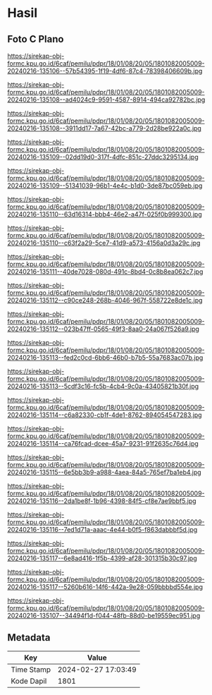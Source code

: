 # Hasil

## Foto C Plano

https://sirekap-obj-formc.kpu.go.id/6caf/pemilu/pdpr/18/01/08/20/05/1801082005009-20240216-135106--57b54395-1f19-4df6-87c4-78398406609b.jpg

https://sirekap-obj-formc.kpu.go.id/6caf/pemilu/pdpr/18/01/08/20/05/1801082005009-20240216-135108--ad4024c9-9591-4587-8914-494ca92782bc.jpg

https://sirekap-obj-formc.kpu.go.id/6caf/pemilu/pdpr/18/01/08/20/05/1801082005009-20240216-135108--3911dd17-7a67-42bc-a779-2d28be922a0c.jpg

https://sirekap-obj-formc.kpu.go.id/6caf/pemilu/pdpr/18/01/08/20/05/1801082005009-20240216-135109--02dd19d0-317f-4dfc-851c-27ddc3295134.jpg

https://sirekap-obj-formc.kpu.go.id/6caf/pemilu/pdpr/18/01/08/20/05/1801082005009-20240216-135109--51341039-96b1-4e4c-b1d0-3de87bc059eb.jpg

https://sirekap-obj-formc.kpu.go.id/6caf/pemilu/pdpr/18/01/08/20/05/1801082005009-20240216-135110--63d16314-bbb4-46e2-a47f-025f0b999300.jpg

https://sirekap-obj-formc.kpu.go.id/6caf/pemilu/pdpr/18/01/08/20/05/1801082005009-20240216-135110--c63f2a29-5ce7-41d9-a573-4156a0d3a29c.jpg

https://sirekap-obj-formc.kpu.go.id/6caf/pemilu/pdpr/18/01/08/20/05/1801082005009-20240216-135111--40de7028-080d-491c-8bd4-0c8b8ea062c7.jpg

https://sirekap-obj-formc.kpu.go.id/6caf/pemilu/pdpr/18/01/08/20/05/1801082005009-20240216-135112--c90ce248-268b-4046-967f-558722e8de1c.jpg

https://sirekap-obj-formc.kpu.go.id/6caf/pemilu/pdpr/18/01/08/20/05/1801082005009-20240216-135112--023b47ff-0565-49f3-8aa0-24a067f526a9.jpg

https://sirekap-obj-formc.kpu.go.id/6caf/pemilu/pdpr/18/01/08/20/05/1801082005009-20240216-135113--fed2c0cd-6bb6-46b0-b7b5-55a7683ac07b.jpg

https://sirekap-obj-formc.kpu.go.id/6caf/pemilu/pdpr/18/01/08/20/05/1801082005009-20240216-135113--5cdf3c16-fc5b-4cb4-9c0a-43405821b30f.jpg

https://sirekap-obj-formc.kpu.go.id/6caf/pemilu/pdpr/18/01/08/20/05/1801082005009-20240216-135114--c6a82330-cb1f-4de1-8762-894054547283.jpg

https://sirekap-obj-formc.kpu.go.id/6caf/pemilu/pdpr/18/01/08/20/05/1801082005009-20240216-135114--ca76fcad-dcee-45a7-9231-91f2635c76d4.jpg

https://sirekap-obj-formc.kpu.go.id/6caf/pemilu/pdpr/18/01/08/20/05/1801082005009-20240216-135115--6e5bb3b9-a988-4aea-84a5-765ef7ba1eb4.jpg

https://sirekap-obj-formc.kpu.go.id/6caf/pemilu/pdpr/18/01/08/20/05/1801082005009-20240216-135116--2da1be8f-1b96-4398-84f5-cf8e7ae9bbf5.jpg

https://sirekap-obj-formc.kpu.go.id/6caf/pemilu/pdpr/18/01/08/20/05/1801082005009-20240216-135116--7ed1d71a-aaac-4e44-b0f5-f863dabbbf5d.jpg

https://sirekap-obj-formc.kpu.go.id/6caf/pemilu/pdpr/18/01/08/20/05/1801082005009-20240216-135117--6e8ad416-1f5b-4399-af28-301315b30c97.jpg

https://sirekap-obj-formc.kpu.go.id/6caf/pemilu/pdpr/18/01/08/20/05/1801082005009-20240216-135117--5260b616-14f6-442a-9e28-059bbbbd554e.jpg

https://sirekap-obj-formc.kpu.go.id/6caf/pemilu/pdpr/18/01/08/20/05/1801082005009-20240216-135107--34494f1d-f044-48fb-88d0-be19559ec951.jpg


## Metadata

| Key        | Value               |
| ---------- | ------------------- |
| Time Stamp | 2024-02-27 17:03:49 |
| Kode Dapil | 1801                |



